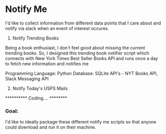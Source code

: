 # Notify Me

I'd like to collect information from different data points that I care about and notify via slack when an event of interest occures.

1. Notify Trending Books

Being a book enthusiast, I don't feel good about missing the current trending books. So, I designed this trending book notifier script which connects with New York Times Best Seller Books API and runs once a day to fetch new information and notifies me

Programming Language: Python
Database: SQLite
API's - NYT Books API, Slack Messaging API


2. Notify Today's USPS Mails

********** Coding.... ********
 
 
### Goal:
 
I'd like to ideally package these different notify me scripts so that anyone could download and run it on their machine.
